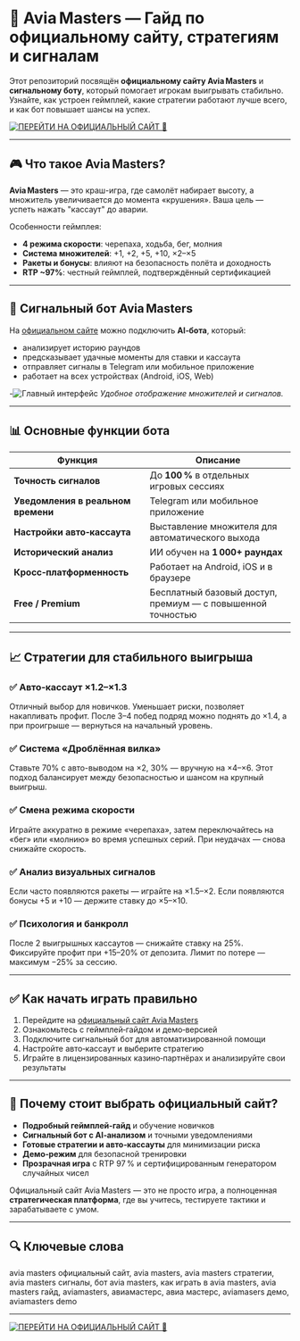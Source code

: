 # 🚀 Avia Masters — Гайд по официальному сайту, стратегиям и сигналам

Этот репозиторий посвящён **официальному сайту Avia Masters** и **сигнальному боту**, который помогает игрокам выигрывать стабильно. Узнайте, как устроен геймплей, какие стратегии работают лучше всего, и как бот повышает шансы на успех.

[![ПЕРЕЙТИ НА ОФИЦИАЛЬНЫЙ САЙТ 🚀](https://img.shields.io/badge/ПЕРЕЙТИ_НА_САЙТ-007BFF?style=for-the-badge&logo=rocket)](https://aviamasters-bot.com/)

---

## 🎮 Что такое Avia Masters?

**Avia Masters** — это краш-игра, где самолёт набирает высоту, а множитель увеличивается до момента «крушения». Ваша цель — успеть нажать "кассаут" до аварии.  

Особенности геймплея:

- **4 режима скорости**: черепаха, ходьба, бег, молния  
- **Система множителей**: +1, +2, +5, +10, ×2–×5  
- **Ракеты и бонусы**: влияют на безопасность полёта и доходность  
- **RTP ~97%**: честный геймплей, подтверждённый сертификацией

---

## 🤖 Сигнальный бот Avia Masters

На [официальном сайте](https://aviamasters-bot.com/) можно подключить **AI‑бота**, который:

- анализирует историю раундов  
- предсказывает удачные моменты для ставки и кассаута  
- отправляет сигналы в Telegram или мобильное приложение  
- работает на всех устройствах (Android, iOS, Web)

-![Главный интерфейс](https://i.postimg.cc/XvqCCsXy/AVIA18-HACK.png)
_Удобное отображение множителей и сигналов._

---

## 📊 Основные функции бота

| Функция                    | Описание                                                       |
|----------------------------|----------------------------------------------------------------|
| **Точность сигналов**      | До **100 %** в отдельных игровых сессиях                       |
| **Уведомления в реальном времени** | Telegram или мобильное приложение                         |
| **Настройки авто‑кассаута**| Выставление множителя для автоматического выхода              |
| **Исторический анализ**    | ИИ обучен на **1 000+ раундах**                               |
| **Кросс‑платформенность**  | Работает на Android, iOS и в браузере                         |
| **Free / Premium**         | Бесплатный базовый доступ, премиум — с повышенной точностью   |

---

## 📈 Стратегии для стабильного выигрыша

### ✅ Авто‑кассаут ×1.2–×1.3  
Отличный выбор для новичков. Уменьшает риски, позволяет накапливать профит. После 3–4 побед подряд можно поднять до ×1.4, а при проигрыше — вернуться на начальный уровень.

### ✅ Система «Дроблённая вилка»  
Ставьте 70% с авто-выводом на ×2, 30% — вручную на ×4–×6. Этот подход балансирует между безопасностью и шансом на крупный выигрыш.

### ✅ Смена режима скорости  
Играйте аккуратно в режиме «черепаха», затем переключайтесь на «бег» или «молнию» во время успешных серий. При неудачах — снова снижайте скорость.

### ✅ Анализ визуальных сигналов  
Если часто появляются ракеты — играйте на ×1.5–×2. Если появляются бонусы +5 и +10 — держите ставку до ×5–×10.  

### ✅ Психология и банкролл  
После 2 выигрышных кассаутов — снижайте ставку на 25%. Фиксируйте профит при +15–20% от депозита. Лимит по потере — максимум −25% за сессию.

---

## ✅ Как начать играть правильно

1. Перейдите на [официальный сайт Avia Masters](https://aviamasters-bot.com/)  
2. Ознакомьтесь с геймплей‑гайдом и демо‑версией  
3. Подключите сигнальный бот для автоматизированной помощи  
4. Настройте авто‑кассаут и выберите стратегию  
5. Играйте в лицензированных казино‑партнёрах и анализируйте свои результаты

---

## 🚀 Почему стоит выбрать официальный сайт?

- **Подробный геймплей‑гайд** и обучение новичков  
- **Сигнальный бот с AI‑анализом** и точными уведомлениями  
- **Готовые стратегии и авто‑кассауты** для минимизации риска  
- **Демо‑режим** для безопасной тренировки  
- **Прозрачная игра** с RTP 97 % и сертифицированным генератором случайных чисел  

Официальный сайт Avia Masters — это не просто игра, а полноценная **стратегическая платформа**, где вы учитесь, тестируете тактики и зарабатываете с умом.

---

## 🔍 Ключевые слова  
avia masters официальный сайт, avia masters, avia masters стратегии, avia masters сигналы, бот avia masters, как играть в avia masters, avia masters гайд, aviamasters, авиамастерс, авиа мастерс, aviamasers демо, aviamasters demo

---

[![ПЕРЕЙТИ НА ОФИЦИАЛЬНЫЙ САЙТ 🚀](https://img.shields.io/badge/ПЕРЕЙТИ_НА_САЙТ-007BFF?style=for-the-badge&logo=rocket)](https://aviamasters-bot.com/)
